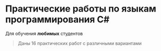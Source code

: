 # Практические работы по языкам программирования C#
Для обучения **любимых** студентов
> Даны 16 практических работ с различными вариантами
